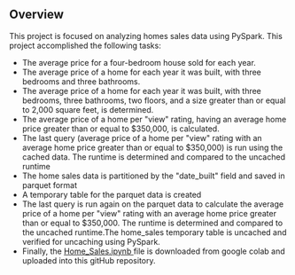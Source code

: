 ## Overview 

This project is focused on analyzing homes sales data using PySpark. This project accomplished the following tasks:

- The average price for a four-bedroom house sold for each year.
- The average price of a home for each year it was built, with three bedrooms and three bathrooms.
- The average price of a home for each year it was built, with three bedrooms, three bathrooms, two floors, and a size greater than or equal to 2,000 square feet, is determined. 
- The average price of a home per "view" rating, having an average home price greater than or equal to $350,000, is calculated. 
- The last query (average price of a home per "view" rating with an average home price greater than or equal to $350,000) is run using the cached data. The runtime is determined and compared to the uncached runtime
- The home sales data is partitioned by the "date_built" field and saved in parquet format
- A temporary table for the parquet data is created
- The last query is run again on the parquet data to calculate the average price of a home per "view" rating with an average home price greater than or equal to $350,000. The runtime is determined and compared
   to the uncached runtime.The home_sales temporary table is uncached and verified for uncaching using PySpark.
- Finally, the <a href="https://github.com/ElleNaazB/HomeSales/blob/main/Home_Sales.ipynb.ipynb"> Home_Sales.ipynb </a> file is downloaded from google colab and uploaded into this gitHub repository.
